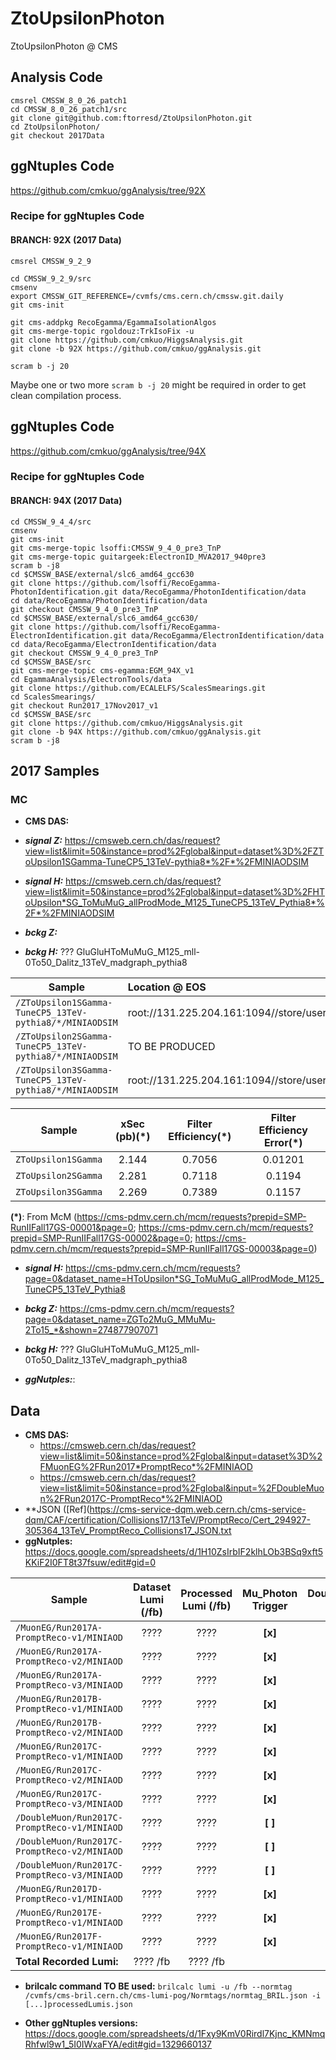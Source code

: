 # ZtoUpsilonPhoton
ZtoUpsilonPhoton @ CMS

## Analysis Code
```
cmsrel CMSSW_8_0_26_patch1
cd CMSSW_8_0_26_patch1/src
git clone git@github.com:ftorresd/ZtoUpsilonPhoton.git
cd ZtoUpsilonPhoton/
git checkout 2017Data
```

## ggNtuples Code
https://github.com/cmkuo/ggAnalysis/tree/92X

### Recipe for ggNtuples Code
#### BRANCH: 92X (2017 Data)
```
cmsrel CMSSW_9_2_9

cd CMSSW_9_2_9/src 
cmsenv 
export CMSSW_GIT_REFERENCE=/cvmfs/cms.cern.ch/cmssw.git.daily 
git cms-init 

git cms-addpkg RecoEgamma/EgammaIsolationAlgos 
git cms-merge-topic rgoldouz:TrkIsoFix -u 
git clone https://github.com/cmkuo/HiggsAnalysis.git 
git clone -b 92X https://github.com/cmkuo/ggAnalysis.git 

scram b -j 20
```

Maybe one or two more ```scram b -j 20``` might be required in order to get clean compilation process.

## ggNtuples Code
https://github.com/cmkuo/ggAnalysis/tree/94X

### Recipe for ggNtuples Code
#### BRANCH: 94X (2017 Data)
```
cd CMSSW_9_4_4/src 
cmsenv 
git cms-init 
git cms-merge-topic lsoffi:CMSSW_9_4_0_pre3_TnP 
git cms-merge-topic guitargeek:ElectronID_MVA2017_940pre3 
scram b -j8 
cd $CMSSW_BASE/external/slc6_amd64_gcc630 
git clone https://github.com/lsoffi/RecoEgamma-PhotonIdentification.git data/RecoEgamma/PhotonIdentification/data 
cd data/RecoEgamma/PhotonIdentification/data 
git checkout CMSSW_9_4_0_pre3_TnP 
cd $CMSSW_BASE/external/slc6_amd64_gcc630/ 
git clone https://github.com/lsoffi/RecoEgamma-ElectronIdentification.git data/RecoEgamma/ElectronIdentification/data 
cd data/RecoEgamma/ElectronIdentification/data 
git checkout CMSSW_9_4_0_pre3_TnP 
cd $CMSSW_BASE/src 
git cms-merge-topic cms-egamma:EGM_94X_v1 
cd EgammaAnalysis/ElectronTools/data 
git clone https://github.com/ECALELFS/ScalesSmearings.git 
cd ScalesSmearings/ 
git checkout Run2017_17Nov2017_v1 
cd $CMSSW_BASE/src 
git clone https://github.com/cmkuo/HiggsAnalysis.git 
git clone -b 94X https://github.com/cmkuo/ggAnalysis.git 
scram b -j8 

```


## 2017 Samples
### MC 
- **CMS DAS:** 

- ***signal Z:*** https://cmsweb.cern.ch/das/request?view=list&limit=50&instance=prod%2Fglobal&input=dataset%3D%2FZToUpsilon1SGamma-TuneCP5_13TeV-pythia8*%2F*%2FMINIAODSIM

- ***signal H:*** https://cmsweb.cern.ch/das/request?view=list&limit=50&instance=prod%2Fglobal&input=dataset%3D%2FHToUpsilon*SG_ToMuMuG_allProdMode_M125_TuneCP5_13TeV_Pythia8*%2F*%2FMINIAODSIM

- ***bckg Z:*** 

- ***bckg H:*** ??? GluGluHToMuMuG_M125_mll-0To50_Dalitz_13TeV_madgraph_pythia8

| **Sample**         | **Location @ EOS**  |
| ------- |:-------|
| ```/ZToUpsilon1SGamma-TuneCP5_13TeV-pythia8/*/MINIAODSIM```   |	root://131.225.204.161:1094//store/user/eliza/ggNtuples2017/MC/ZToUpsilon1SGamma/ |
| ```/ZToUpsilon2SGamma-TuneCP5_13TeV-pythia8/*/MINIAODSIM```   |	TO BE PRODUCED |
| ```/ZToUpsilon3SGamma-TuneCP5_13TeV-pythia8/*/MINIAODSIM```   |root://131.225.204.161:1094//store/user/eliza/ggNtuples2017/MC/ZToUpsilon3SGamma/ |

| **Sample**         | **xSec (pb)(*)**  | **Filter Efficiency(*)**  |  **Filter Efficiency Error(*)**  |
| ------ |:--------:|:-------:|:------:|
| ```ZToUpsilon1SGamma```   |	2.144  | 0.7056 | 0.01201 |
| ```ZToUpsilon2SGamma```   |	2.281 | 0.7118 | 0.1194 |
| ```ZToUpsilon3SGamma```   |	2.269 | 0.7389 | 0.1157 |

**(*)**: From McM 
(https://cms-pdmv.cern.ch/mcm/requests?prepid=SMP-RunIIFall17GS-00001&page=0; https://cms-pdmv.cern.ch/mcm/requests?prepid=SMP-RunIIFall17GS-00002&page=0; https://cms-pdmv.cern.ch/mcm/requests?prepid=SMP-RunIIFall17GS-00003&page=0)

- ***signal H:*** https://cms-pdmv.cern.ch/mcm/requests?page=0&dataset_name=HToUpsilon*SG_ToMuMuG_allProdMode_M125_TuneCP5_13TeV_Pythia8

- ***bckg Z:*** https://cms-pdmv.cern.ch/mcm/requests?page=0&dataset_name=ZGTo2MuG_MMuMu-2To15_*&shown=274877907071

- ***bckg H:*** ??? GluGluHToMuMuG_M125_mll-0To50_Dalitz_13TeV_madgraph_pythia8

- ***ggNutples:***:



## Data
- **CMS DAS:** 
  - https://cmsweb.cern.ch/das/request?view=list&limit=50&instance=prod%2Fglobal&input=dataset%3D%2FMuonEG%2FRun2017*PromptReco*%2FMINIAOD
  - https://cmsweb.cern.ch/das/request?view=list&limit=50&instance=prod%2Fglobal&input=%2FDoubleMuon%2FRun2017C-PromptReco*%2FMINIAOD
- **JSON ([Ref](https://cms-service-dqm.web.cern.ch/cms-service-dqm/CAF/certification/Collisions17/13TeV/PromptReco/Cert_294927-305364_13TeV_PromptReco_Collisions17_JSON.txt
- **ggNutples:**  https://docs.google.com/spreadsheets/d/1H10ZsIrbIF2klhLOb3BSq9xft5KKiF2I0FT8t37fsuw/edit#gid=0

| **Sample**        | **Dataset Lumi (/fb)** | **Processed Lumi (/fb)**  |  Mu_Photon Trigger  |  DoubleMu_Photon Trigger  |**Location @ EOS**  |
| ------------- |:-------------:|:-------------:| :-------------:|:-------------:|:-----| 
| ```/MuonEG/Run2017A-PromptReco-v1/MINIAOD```  | ????| ???? |	**[x]** |	**[ ]**  |	 PRODUCED |
| ```/MuonEG/Run2017A-PromptReco-v2/MINIAOD```  | ????| ???? |	**[x]** |	**[ ]**  |	 PRODUCED |
| ```/MuonEG/Run2017A-PromptReco-v3/MINIAOD```  | ????| ???? |	**[x]** |	**[ ]**  |	 PRODUCED |
| ```/MuonEG/Run2017B-PromptReco-v1/MINIAOD```  | ????| ???? |	**[x]** |	**[ ]**  |	PRODUCED |
| ```/MuonEG/Run2017B-PromptReco-v2/MINIAOD```  | ????| ???? |	**[x]** |	**[ ]** |	 PRODUCED |
| ```/MuonEG/Run2017C-PromptReco-v1/MINIAOD```  | ????| ???? |	**[x]** |	**[ ]**  |	 PRODUCED |
| ```/MuonEG/Run2017C-PromptReco-v2/MINIAOD```  | ????| ???? |	**[x]** |	**[ ]**  |	 PRODUCED |
| ```/MuonEG/Run2017C-PromptReco-v3/MINIAOD```  | ????| ???? |	**[x]** |	**[ ]**  |	 PRODUCED |
| ```/DoubleMuon/Run2017C-PromptReco-v1/MINIAOD```  | ????| ???? |	**[ ]** |	**[x]**  |	PRODUCED |
| ```/DoubleMuon/Run2017C-PromptReco-v2/MINIAOD```  | ????| ???? |	**[ ]** |	**[x]**  |	 PRODUCED |
| ```/DoubleMuon/Run2017C-PromptReco-v3/MINIAOD```  | ????| ???? |	**[ ]** |	**[x]**  |	 PRODUCED |
| ```/MuonEG/Run2017D-PromptReco-v1/MINIAOD```  | ????| ???? |	**[x]** |	**[x]**  |	PRODUCED |
| ```/MuonEG/Run2017E-PromptReco-v1/MINIAOD```  | ????| ???? |	**[x]** |	**[x]** |	PRODUCED |
| ```/MuonEG/Run2017F-PromptReco-v1/MINIAOD```  | ????| ???? |	**[x]** |	**[x]**  |	 PRODUCED |
| **Total Recorded Lumi:**  |	???? /fb |	???? /fb |	  |

- **brilcalc command TO BE used:**
```brilcalc lumi -u /fb --normtag /cvmfs/cms-bril.cern.ch/cms-lumi-pog/Normtags/normtag_BRIL.json -i [...]processedLumis.json```


- **Other ggNtuples versions:** https://docs.google.com/spreadsheets/d/1Fxy9KmV0Rirdl7Kjnc_KMNmqRhfwl9w1_5I0IWxaFYA/edit#gid=1329660137

